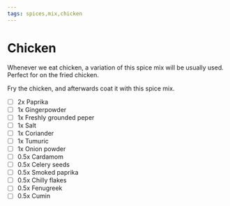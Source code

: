 ```yaml
---
tags: spices,mix,chicken
---
```


# Chicken

Whenever we eat chicken, a variation of this spice mix will be usually used. Perfect for on the fried chicken.

Fry the chicken, and afterwards coat it with this spice mix.

- [ ] 2x        Paprika
- [ ] 1x        Gingerpowder
- [ ] 1x        Freshly grounded peper
- [ ] 1x        Salt
- [ ] 1x        Coriander
- [ ] 1x        Tumuric
- [ ] 1x        Onion powder
- [ ] 0.5x      Cardamom
- [ ] 0.5x      Celery seeds
- [ ] 0.5x      Smoked paprika
- [ ] 0.5x      Chilly flakes
- [ ] 0.5x      Fenugreek
- [ ] 0.5x      Cumin
